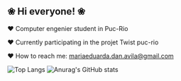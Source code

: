 ## ❀ Hi everyone! ❀ 

♥︎ Computer engenier student in Puc-Rio 

♥︎ Currently participating in the projet Twist puc-rio 



♥︎ How to reach me: mariaeduarda.dan.avila@gmail.com


![Top Langs](https://github-readme-stats.vercel.app/api/top-langs/?username=DudaAvila&layout=compact&theme=synthwave)
![Anurag's GitHub stats](https://github-readme-stats.vercel.app/api?username=anuraghazra&show_icons=true&theme=synthwave)
